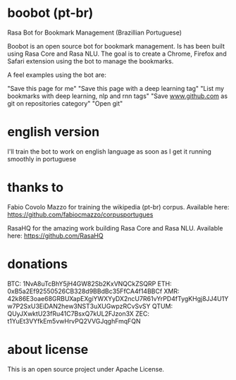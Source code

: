 # boobot (pt-br)
Rasa Bot for Bookmark Management (Brazillian Portuguese)

Boobot is an open source bot for bookmark management. Is has been built using Rasa Core and Rasa NLU.
The goal is to create a Chrome, Firefox and Safari extension using the bot to manage the bookmarks.

A feel examples using the bot are:

"Save this page for me"
"Save this page with a deep learning tag"
"List my bookmarks with deep learning, nlp and rnn tags"
"Save www.github.com as git on repositories category"
"Open git"

# english version
I'll train the bot to work on english language as soon as I get it running smoothly in portuguese

# thanks to
Fabio Covolo Mazzo for training the wikipedia (pt-br) corpus. 
Available here: https://github.com/fabiocmazzo/corpusportugues

RasaHQ for the amazing work building Rasa Core and Rasa NLU. 
Available here: https://github.com/RasaHQ

# donations
BTC: 1NvA8uTcBhY5jH4GW82Sb2KxVNQCkZSQRP
ETH: 0xB5a2Ef92550526CB328d9BBdBc35FfCA4f14BBCf
XMR: 42k86E3oae68GRBUXapEXgiYWXYyDX2ncU7R61vYrPD4fTygKHgj8JJ4U1Yw7P2SxU3EiDAN2hew3NST3uXUGwpzRCvSvSY
QTUM: QUyJXwktU23fRu41C7BsxQ7kUL2FJzon3X
ZEC: t1YuEt3VYfkEm5vwHrvPQ2VVGJqghFmqFQN

# about license
This is an open source project under Apache License.
